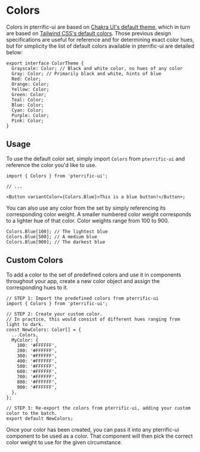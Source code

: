 # Colors

Colors in pterrific-ui are based on [Chakra UI's default theme](https://chakra-ui.com/theme), which in turn are based on [Tailwind CSS's default colors](https://tailwindcss.com/docs/customizing-colors#default-color-palette). Those previous design specifications are useful for reference and for determining exact color hues, but for simplicity the list of default colors available in pterrific-ui are detailed below:

```tsx
export interface ColorTheme {
  Grayscale: Color; // Black and white color, no hues of any color
  Gray: Color; // Primarily black and white, hints of blue
  Red: Color;
  Orange: Color;
  Yellow: Color;
  Green: Color;
  Teal: Color;
  Blue: Color;
  Cyan: Color;
  Purple: Color;
  Pink: Color;
}
```

## Usage

To use the default color set, simply import `Colors` from `pterrific-ui` and reference the color you'd like to use.

```tsx
import { Colors } from 'pterrific-ui';

// ...

<Button variantColor={Colors.Blue}>This is a blue button!</Button>;
```

You can also use any color from the set by simply referencing its corresponding color weight. A smaller numbered color weight corresponds to a lighter hue of that color. Color weights range from 100 to 900.

```tsx
Colors.Blue[100]; // The lightest blue
Colors.Blue[500]; // A medium blue
Colors.Blue[900]; // The darkest blue
```

## Custom Colors

To add a color to the set of predefined colors and use it in components throughout your app, create a new color object and assign the corresponding hues to it.

```tsx
// STEP 1: Import the predefined colors from pterrific-ui
import { Colors } from 'pterrific-ui';

// STEP 2: Create your custom color.
// In practice, this would consist of different hues ranging from light to dark.
const NewColors: Color[] = {
  ...Colors,
  MyColor: {
    100: '#FFFFFF',
    200: '#FFFFFF',
    300: '#FFFFFF',
    400: '#FFFFFF',
    500: '#FFFFFF',
    600: '#FFFFFF',
    700: '#FFFFFF',
    800: '#FFFFFF',
    900: '#FFFFFF',
  },
};

// STEP 3: Re-export the colors from pterrific-ui, adding your custom color to the batch.
export default NewColors;
```

Once your color has been created, you can pass it into any pterrific-ui component to be used as a color. That component will then pick the correct color weight to use for the given circumstance.
